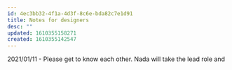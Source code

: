 ```yaml
---
id: 4ec3bb32-4f1a-4d3f-8c6e-bda82c7e1d91
title: Notes for designers
desc: ""
updated: 1610355158271
created: 1610355142547
---
```


2021/01/11 - Please get to know each other. Nada will take the lead role and
